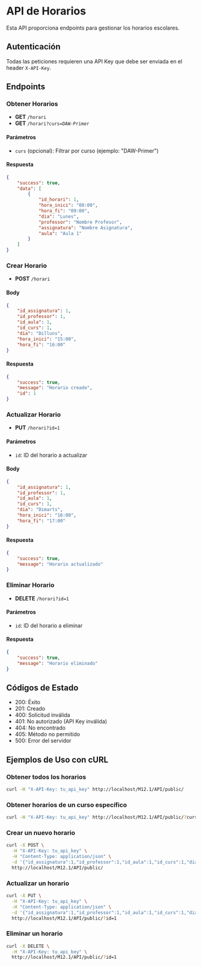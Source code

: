 # API de Horarios

Esta API proporciona endpoints para gestionar los horarios escolares.

## Autenticación

Todas las peticiones requieren una API Key que debe ser enviada en el header `X-API-Key`.

## Endpoints

### Obtener Horarios

- **GET** `/horari`
- **GET** `/horari?curs=DAW-Primer`

#### Parámetros
- `curs` (opcional): Filtrar por curso (ejemplo: "DAW-Primer")

#### Respuesta
```json
{
    "success": true,
    "data": [
        {
            "id_horari": 1,
            "hora_inici": "08:00",
            "hora_fi": "09:00",
            "dia": "Lunes",
            "professor": "Nombre Profesor",
            "assignatura": "Nombre Asignatura",
            "aula": "Aula 1"
        }
    ]
}
```

### Crear Horario

- **POST** `/horari`

#### Body
```json
{
    "id_assignatura": 1,
    "id_professor": 1,
    "id_aula": 1,
    "id_curs": 1,
    "dia": "Dilluns",
    "hora_inici": "15:00",
    "hora_fi": "16:00"
}
```

#### Respuesta
```json
{
    "success": true,
    "message": "Horario creado",
    "id": 1
}
```

### Actualizar Horario

- **PUT** `/horari?id=1`

#### Parámetros
- `id`: ID del horario a actualizar

#### Body
```json
{
    "id_assignatura": 1,
    "id_professor": 1,
    "id_aula": 1,
    "id_curs": 1,
    "dia": "Dimarts",
    "hora_inici": "16:00",
    "hora_fi": "17:00"
}
```

#### Respuesta
```json
{
    "success": true,
    "message": "Horario actualizado"
}
```

### Eliminar Horario

- **DELETE** `/horari?id=1`

#### Parámetros
- `id`: ID del horario a eliminar

#### Respuesta
```json
{
    "success": true,
    "message": "Horario eliminado"
}
```

## Códigos de Estado

- 200: Éxito
- 201: Creado
- 400: Solicitud inválida
- 401: No autorizado (API Key inválida)
- 404: No encontrado
- 405: Método no permitido
- 500: Error del servidor

## Ejemplos de Uso con cURL

### Obtener todos los horarios
```bash
curl -H "X-API-Key: tu_api_key" http://localhost/M12.1/API/public/
```

### Obtener horarios de un curso específico
```bash
curl -H "X-API-Key: tu_api_key" http://localhost/M12.1/API/public/?curs=DAW-Primer
```

### Crear un nuevo horario
```bash
curl -X POST \
  -H "X-API-Key: tu_api_key" \
  -H "Content-Type: application/json" \
  -d '{"id_assignatura":1,"id_professor":1,"id_aula":1,"id_curs":1,"dia":"Dilluns","hora_inici":"15:00","hora_fi":"16:00"}' \
  http://localhost/M12.1/API/public/
```

### Actualizar un horario
```bash
curl -X PUT \
  -H "X-API-Key: tu_api_key" \
  -H "Content-Type: application/json" \
  -d '{"id_assignatura":1,"id_professor":1,"id_aula":1,"id_curs":1,"dia":"Dimarts","hora_inici":"16:00","hora_fi":"17:00"}' \
  http://localhost/M12.1/API/public/?id=1
```

### Eliminar un horario
```bash
curl -X DELETE \
  -H "X-API-Key: tu_api_key" \
  http://localhost/M12.1/API/public/?id=1
```